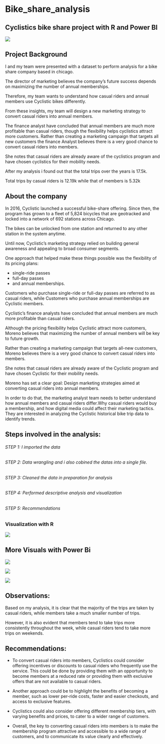 # Bike_share_analysis

## Cyclistics bike share project with R and Power BI

   ![](Bike.png)


 
 ## Project Background
 
I and my team were presented with a dataset to perform analysis for a bike share company based in chicago.
 
The director of marketing believes the company’s future success depends on maximizing the number of annual memberships. 

Therefore, my team wants to understand how casual riders and annual members use Cyclistic bikes differently. 

From these insights, my team will design a new marketing strategy to convert casual riders into annual members.

The finance analyst have concluded that annual members are much more profitable than casual riders, though the flexibility helps cyclistics attract more customers. Rather than creating a marketing campaign that targets all new customers the finance Analyst believes there is a very good chance to convert casual riders into members. 

She notes that casual riders are already aware of the cyclistics program and have chosen cyclistics for their mobility needs.


After my analysis i found out that the total trips over the years is 17.5k.

Total trips by casual riders is 12.19k while that of members is 5.32k


## About the company

In 2016, Cyclistic launched a successful bike-share offering. Since then, the program has grown to a fleet of 5,824 bicycles that
are geotracked and locked into a network of 692 stations across Chicago. 

The bikes can be unlocked from one station and returned to any other station in the system anytime.

Until now, Cyclistic’s marketing strategy relied on building general awareness and appealing to broad consumer segments.

One approach that helped make these things possible was the flexibility of its pricing plans: 

* single-ride passes 
* full-day passes
* and annual memberships.

Customers who purchase single-ride or full-day passes are referred to as casual riders, while Customers who purchase annual memberships are Cyclistic members.

Cyclistic’s finance analysts have concluded that annual members are much more profitable than casual riders. 

Although the pricing flexibility helps Cyclistic attract more customers, Moreno believes that maximizing the number of annual members will be key to future growth. 

Rather than creating a marketing campaign that targets all-new customers, Moreno believes there is a very good chance to convert casual riders into members. 

She notes that casual riders are already aware of the Cyclistic program and have chosen Cyclistic for their mobility needs.

Moreno has set a clear goal: Design marketing strategies aimed at converting casual riders into annual members.

In order to do that, the marketing analyst team needs to better understand how annual members and casual riders differ.Why casual riders would buy a membership, and how digital media could affect their marketing tactics. They are interested in analyzing the Cyclistic historical bike trip data to identify trends.



## Steps involved in the analysis:


###### STEP 1: I imported the data

###### STEP 2: Data wrangling and  i also cobined the datas into a single file.

###### STEP 3: Cleaned the data in preparation for analysis

###### STEP 4: Performed descriptive analysis and visualization

###### STEP 5: Recommendations


### Visualization with R



![](Casual_vs_members.png)




## More Visuals with Power Bi


![](Total_trips.png)


![](Total_trips_by_casuals_and_members.png)


![](Trips_by_days_of_the_week.png)




## Observations:

Based on my analysis, it is clear that the majority of the trips are taken by casual riders, while members take a much smaller number of trips. 

However, it is also evident that members tend to take trips more consistently throughout the week, while casual riders tend to take more trips on weekends.



## Recommendations:

* To convert casual riders into members, Cyclistics could consider offering incentives or discounts to casual riders who frequently use the service.
 This could be done by providing them with an opportunity to become members at a reduced rate or providing them with exclusive offers that are not available to casual  riders.

* Another approach could be to highlight the benefits of becoming a member, such as lower per-ride costs, faster and easier checkouts, and access to exclusive features.

* Cyclistics could also consider offering different membership tiers, with varying benefits and prices, to cater to a wider range of customers.

* Overall, the key to converting casual riders into members is to make the membership program attractive and accessible to a wide range of customers, and to communicate its value clearly and effectively.

            




